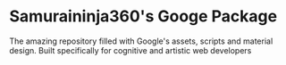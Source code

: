 # Samuraininja360's Googe Package
The amazing repository filled with Google's assets, scripts and material design. Built specifically for cognitive and artistic web developers 
